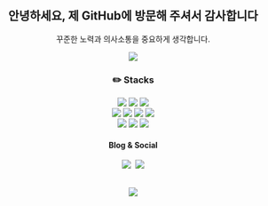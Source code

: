 <div align=center>

<!-- ![header](https://capsule-render.vercel.app/api?type=wave&color=auto&height=300&section=header&text=hi💕&fontSize=50) -->

## 안녕하세요, 제 GitHub에 방문해 주셔서 감사합니다

꾸준한 노력과 의사소통을 중요하게 생각합니다. <div style="text-align: center;">
    <a href="http://hits.dwyl.com/{{ site.url | remove_first: 'https://' | remove_first: 'http://' }}{{ page.url }}"
      target="_blank">
      <img
        src="http://hits.dwyl.com/{{ site.url | remove_first: 'https://' | remove_first: 'http://' }}{{ page.url }}.svg" />
    </a>
  </div>

### ✏️ Stacks

<img src="https://img.shields.io/badge/HTML5-E34F26?style=flat-square&logo=html5&logoColor=white"/>
<img src="https://img.shields.io/badge/CSS-1572B6?style=flat-square&logo=css3&logoColor=white"/>
<img src="https://img.shields.io/badge/SASS-CC6699?style=flat-square&logo=SASS&logoColor=white"/>
<br />
<img src="https://img.shields.io/badge/JavaScript-F7DF1E?style=flat-square&logo=javascript&logoColor=black"/>
<img src="https://img.shields.io/badge/TypeScript-3178C6?style=flat&logo=TypeScript&logoColor=white"/>
<img src="https://img.shields.io/badge/React-61DAFB?style=flat&logo=React&logoColor=white"/>
<img src="https://img.shields.io/badge/Next.js-000000?style=flat&logo=nextdotjs&logoColor=white" />
<br />
<img src="https://img.shields.io/badge/Node.Js-339933?style=flat-square&logo=Node.Js&logoColor=white"/>
<img src="https://img.shields.io/badge/Express-000000?style=flat-square&logo=Express&logoColor=white"/> 
<img src="https://img.shields.io/badge/MongoDB-3fa037?style=flat-square&logo=MongoDB&logoColor=white"/>

<br />

<h4 align="center"> Blog & Social </h4>

<p align="center">
  <a href="https://dev-yeop920.tistory.com/"><img src="http://img.shields.io/badge/-Tistory%20[KR]-black?style=flat-square&logo=tistory&link=https://dev-yeop920.tistory.com/" /></a>&nbsp;
  <a href="mailto:jyeop920@gmail.com"><img src="https://img.shields.io/badge/Gmail-d14836?style=flat-square&logo=Gmail&logoColor=white&link=mailto:jyeop920@gmail.com" /></a>
</p>

<br />
<img src="https://github-readme-stats.vercel.app/api?username=dv-yeop920">

</div>
